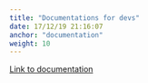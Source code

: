 ```yaml
---
title: "Documentations for devs"
date: 17/12/19 21:16:07
anchor: "documentation"
weight: 10
---
```


[Link to documentation](docs/html/index.html)


